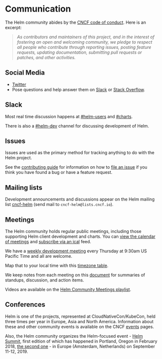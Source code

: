 # Communication

The Helm community abides by the [CNCF code of conduct].  Here is an excerpt:

> _As contributors and maintainers of this project, and in the interest
> of fostering an open and welcoming community, we pledge to respect
> all people who contribute through reporting issues, posting feature
> requests, updating documentation, submitting pull requests or patches,
> and other activities._

## Social Media

* [Twitter]
* Pose questions and help answer them on [Slack] or [Stack Overflow].

## Slack

Most real time discussion happens at [#helm-users](https://kubernetes.slack.com/messages/C0NH30761) and [#charts](https://kubernetes.slack.com/messages/C6E3XH1ED).

There is also a [#helm-dev](https://kubernetes.slack.com/messages/C51E88VDG) channel for discussing development of Helm.

## Issues

Issues are used as the primary method for tracking anything to do with the Helm project.

See the [contributing guide](https://github.com/kubernetes/helm/blob/master/CONTRIBUTING.md#issues)
for information on how to [file an issue] if you think you have found a bug or have a feature request.

## Mailing lists

Development announcements and discussions appear on the Helm mailing list
[cncf-helm] (send mail to `cncf-helm@lists.cncf.io`).

## Meetings

The Helm community holds regular public meetings, including those supporting Helm
client development and charts. You can [view the calendar of meetings](https://calendar.google.com/calendar/embed?src=s5anaqbm9kda435dnh5r8lj1l8%40group.calendar.google.com&ctz=America%2FLos_Angeles)
and [subscribe via an ical](https://calendar.google.com/calendar/ical/s5anaqbm9kda435dnh5r8lj1l8%40group.calendar.google.com/public/basic.ics) feed.

We have a [weekly development meeting] every Thursday at 9:30am US Pacific Time and all are welcome.

Map that to your local time with this [timezone table].

We keep notes from each meeting on this [document](https://docs.google.com/document/d/1d-6xJEx0C78csIYSPKJzRPeWaHG_8W1Hjl72OJggwdc/edit?usp=sharing) for summaries of standups, discussion, and action items.

Videos are available on the [Helm Community Meetings playlist].

## Conferences

Helm is one of the projects, represented at CloudNativeCon/KubeCon, held three times per year in Europe, Asia and North America. Information about these and other community events is available on the CNCF [events] pages.

Also, the Helm community organizes the Helm-focused event - [Helm Summit], first
edition of which has happened in Portland, Oregon in February 2018, [the second one](https://events19.linuxfoundation.org/events/helm-summit-2019/) - in Europe (Amsterdam, Netherlands) on September 11-12, 2019.

[CNCF code of conduct]: https://github.com/cncf/foundation/blob/master/code-of-conduct.md
[cncf-helm]: https://lists.cncf.io/g/cncf-helm/topics
[events]: https://www.cncf.io/events/
[file an issue]: https://github.com/helm/helm/issues/new
[kubernetes-sig-apps]: https://groups.google.com/forum/#!forum/kubernetes-sig-apps
[Slack]: http://kubernetes.slack.com
[Helm Summit]: https://helmsummitpdx-feb2018.splashthat.com/
[Stack Overflow]: http://stackoverflow.com/questions/tagged/kubernetes-helm
[timezone table]: https://www.google.com/search?q=0930+am+in+pst
[Twitter]: https://twitter.com/helmpack
[weekly development meeting]: https://zoom.us/j/696660622
[Helm Community Meetings playlist]: https://www.youtube.com/playlist?list=PLVt9l4b66d5EY5Xs9OVJgvO5ss9WzrSY0
[SIGs]: https://github.com/kubernetes/community/blob/master/sig-list.md
[SIG-Apps]: https://github.com/kubernetes/community/tree/master/sig-apps
